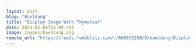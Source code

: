 ```yaml
---
layout: post
blog: "Baeldung"
title: "Display Image With Thymeleaf"
date: 2024-02-05T18:09:44Z
image: images/baeldung.png
remote_url: "https://feeds.feedblitz.com/~/868633250/0/baeldung~Display-Image-With-Thymeleaf"
---
```

